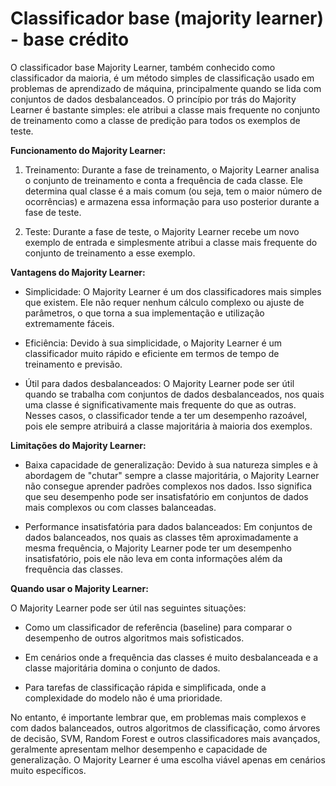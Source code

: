 # Classificador base (majority learner) - base crédito

O classificador base Majority Learner, também conhecido como classificador da maioria, é um método simples de classificação usado em problemas de aprendizado de máquina, principalmente quando se lida com conjuntos de dados desbalanceados. O princípio por trás do Majority Learner é bastante simples: ele atribui a classe mais frequente no conjunto de treinamento como a classe de predição para todos os exemplos de teste.

**Funcionamento do Majority Learner:**

1. Treinamento: Durante a fase de treinamento, o Majority Learner analisa o conjunto de treinamento e conta a frequência de cada classe. Ele determina qual classe é a mais comum (ou seja, tem o maior número de ocorrências) e armazena essa informação para uso posterior durante a fase de teste.

2. Teste: Durante a fase de teste, o Majority Learner recebe um novo exemplo de entrada e simplesmente atribui a classe mais frequente do conjunto de treinamento a esse exemplo.

**Vantagens do Majority Learner:**

- Simplicidade: O Majority Learner é um dos classificadores mais simples que existem. Ele não requer nenhum cálculo complexo ou ajuste de parâmetros, o que torna a sua implementação e utilização extremamente fáceis.

- Eficiência: Devido à sua simplicidade, o Majority Learner é um classificador muito rápido e eficiente em termos de tempo de treinamento e previsão.

- Útil para dados desbalanceados: O Majority Learner pode ser útil quando se trabalha com conjuntos de dados desbalanceados, nos quais uma classe é significativamente mais frequente do que as outras. Nesses casos, o classificador tende a ter um desempenho razoável, pois ele sempre atribuirá a classe majoritária à maioria dos exemplos.

**Limitações do Majority Learner:**

- Baixa capacidade de generalização: Devido à sua natureza simples e à abordagem de "chutar" sempre a classe majoritária, o Majority Learner não consegue aprender padrões complexos nos dados. Isso significa que seu desempenho pode ser insatisfatório em conjuntos de dados mais complexos ou com classes balanceadas.

- Performance insatisfatória para dados balanceados: Em conjuntos de dados balanceados, nos quais as classes têm aproximadamente a mesma frequência, o Majority Learner pode ter um desempenho insatisfatório, pois ele não leva em conta informações além da frequência das classes.

**Quando usar o Majority Learner:**

O Majority Learner pode ser útil nas seguintes situações:

- Como um classificador de referência (baseline) para comparar o desempenho de outros algoritmos mais sofisticados.

- Em cenários onde a frequência das classes é muito desbalanceada e a classe majoritária domina o conjunto de dados.

- Para tarefas de classificação rápida e simplificada, onde a complexidade do modelo não é uma prioridade.

No entanto, é importante lembrar que, em problemas mais complexos e com dados balanceados, outros algoritmos de classificação, como árvores de decisão, SVM, Random Forest e outros classificadores mais avançados, geralmente apresentam melhor desempenho e capacidade de generalização. O Majority Learner é uma escolha viável apenas em cenários muito específicos.